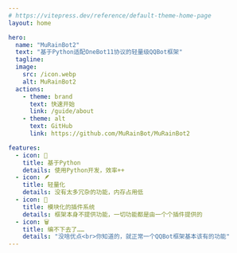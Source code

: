 ```yaml
---
# https://vitepress.dev/reference/default-theme-home-page
layout: home

hero:
  name: "MuRainBot2"
  text: "基于Python适配OneBot11协议的轻量级QQBot框架"
  tagline: 
  image:
    src: /icon.webp
    alt: MuRainBot2
  actions:
    - theme: brand
      text: 快速开始
      link: /guide/about
    - theme: alt
      text: GitHub
      link: https://github.com/MuRainBot/MuRainBot2

features:
  - icon: 🚀
    title: 基于Python
    details: 使用Python开发，效率++
  - icon: 🪶
    title: 轻量化
    details: 没有太多冗杂的功能，内存占用低
  - icon: 🧩
    title: 模块化的插件系统
    details: 框架本身不提供功能，一切功能都是由一个个插件提供的
  - icon: 🗑️
    title: 编不下去了……
    details: "没啥优点<br>你知道的，就正常一个QQBot框架基本该有的功能"
---
```


<script setup>
import { onMounted } from 'vue';
// Import confetti using import syntax
import confetti from 'canvas-confetti';

onMounted(() => {
  if (typeof window !== 'undefined' && typeof document !== 'undefined') {
    // Trigger confetti
    confetti({
      particleCount: 100,
      spread: 170,
      origin: { y: 0.6 },
    });
    console.log('Confetti triggered');
  }
});
</script>

<Confetti />

<style>
.VPHomeHero {
  --vp-home-hero-name-color: transparent;
  --vp-home-hero-name-background: -webkit-linear-gradient(120deg, rgb(14, 190, 255) 50%, rgb(255, 66, 179));
  --vp-home-hero-image-background-image: linear-gradient(-45deg, rgb(14, 190, 255) 50%, rgb(255, 66, 179) 50%);
  --vp-home-hero-image-filter: blur(44px);
  position: relative;
}

/* 图片样式 */
.VPImage.image-src {
  -webkit-mask-image: radial-gradient(circle, rgba(0, 0, 0, 1) 60%, rgba(0, 0, 0, 0) 100%);
  border-radius: 30px;
  transform: translate(-50%, -50%); /* 修正定位基准 */
  transform-origin: center center; /* 放大基准点为中心 */
  transition: all 0.3s; /* 平滑过度 */
}

/* 鼠标悬停时图片放大 */
.VPImage.image-src:hover {
  transform: translate(-50%, -50%) scale(1.1); /* 放大时保持居中 */
  border-radius: 34px;
}

/* 背景呼吸灯效果 */
.image-bg {
  content: "";
  position: absolute;
  top: 50%;
  left: 50%;
  width: 150%;
  height: 150%;
  border-radius: 50%;
  transform: translate(-50%, -50%) scale(1); /* 初始缩放 */
  animation: breathe-nonlinear 3s infinite alternate; /* 初始动画 */
  z-index: -1; /* 确保背景在图片后面 */
}

@keyframes breathe-nonlinear {
  0% {
    transform: translate(-50%, -50%) scale(0.9); /* 初始状态 */
    opacity: 1;
  }
  100% {
    transform: translate(-50%, -50%) scale(1.1);
    opacity: 0.9;
  }
}

.VPImage.image-src:hover ~ .image-bg {
  transform: translate(-50%, -50%) scale(1.2); /* 背景放大 */
}

/* 响应式设置 */
@media (min-width: 640px) {
  .image-bg {
    filter: blur(56px);
  }
}

@media (min-width: 960px) {
  .image-bg {
    filter: blur(68px);
  }
}
</style>

<script>
  if (typeof window !== "undefined") {
    // 随机化动画时长和缩放倍数
    window.addEventListener('DOMContentLoaded', () => {
      const imageBg = document.querySelector('.image-bg');
      
      // 随机设置动画时长 (在 2s 到 5s 之间)
      const randomDuration = (Math.random() * 3 + 2).toFixed(2) + 's';
      imageBg.style.animationDuration = randomDuration;
      
      // 随机设置动画的关键帧变化
      const randomScale = (Math.random() * 0.1 + 0.9).toFixed(2);
      const randomScale2 = (Math.random() * 0.1 + 1.15).toFixed(2);
      
      const keyframes = `
        @keyframes breathe-nonlinear {
          0% {
              transform: translate(-50%, -50%) scale(${randomScale}); /* 初始状态 */
              opacity: 1;
            }
          100% {
              transform: translate(-50%, -50%) scale(${randomScale2});
              opacity: 0.9;
            }
          }
        `;
        
      // 动态注入新的 @keyframes 动画
      const styleSheet = document.createElement("style");
      styleSheet.type = "text/css";
      styleSheet.innerText = keyframes;
      document.head.appendChild(styleSheet);
    });
  }
</script>

